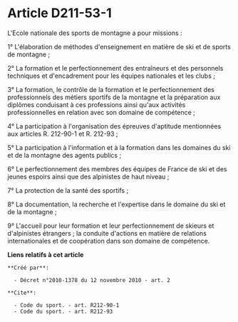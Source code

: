 # Article D211-53-1

L'Ecole nationale des sports de montagne a pour missions : 

1° L'élaboration de méthodes d'enseignement en matière de ski et de sports de montagne ; 

2° La formation et le perfectionnement des entraîneurs et des personnels techniques et d'encadrement pour les équipes
nationales et les clubs ; 

3° La formation, le contrôle de la formation et le perfectionnement des professionnels des métiers sportifs de la montagne et
la préparation aux diplômes conduisant à ces professions ainsi qu'aux activités professionnelles en relation avec son domaine
de compétence ; 

4° La participation à l'organisation des épreuves d'aptitude mentionnées aux articles R. 212-90-1 et R. 212-93 ; 

5° La participation à l'information et à la formation dans les domaines du ski et de la montagne des agents publics ; 

6° Le perfectionnement des membres des équipes de France de ski et des jeunes espoirs ainsi que des alpinistes de haut
niveau ; 

7° La protection de la santé des sportifs ; 

8° La documentation, la recherche et l'expertise dans le domaine du ski et de la montagne ; 

9° L'accueil pour leur formation et leur perfectionnement de skieurs et d'alpinistes étrangers ; la conduite d'actions en
matière de relations internationales et de coopération dans son domaine de compétence.

**Liens relatifs à cet article**

	**Créé par**:

	  - Décret n°2010-1378 du 12 novembre 2010 - art. 2

	**Cite**:

	  - Code du sport. - art. R212-90-1
	  - Code du sport. - art. R212-93
